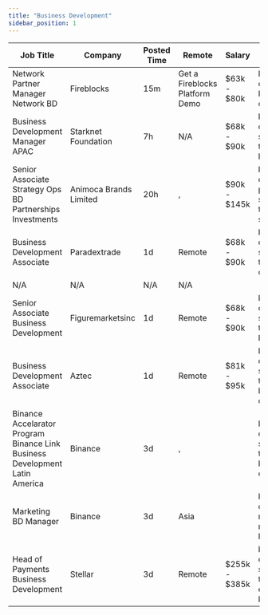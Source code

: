 ```yaml
---
title: "Business Development"
sidebar_position: 1
---
```


| Job Title | Company | Posted Time | Remote | Salary | Tags | Apply Link |
|-----------|---------|-------------|--------|--------|------|------------|
| Network Partner Manager Network BD | Fireblocks | 15m | Get a Fireblocks Platform Demo | $63k - $80k | business development, blockchain, crypto | [Apply](https://web3.career/network-partner-manager-network-bd-fireblocks/97822) |
| Business Development Manager APAC | Starknet Foundation | 7h | N/A | $68k - $90k | business development, sales, non tech, remote, blockchain | [Apply](https://web3.career/business-development-manager-apac-starknet/97789) |
| Senior Associate Strategy Ops BD Partnerships Investments | Animoca Brands Limited | 20h | , | $90k - $145k | business development, partnership, sales, non tech, strategy | [Apply](https://web3.career/senior-associate-strategy-ops-bd-partnerships-investments-animocabrands/97767) |
| Business Development Associate | Paradextrade | 1d | Remote | $68k - $90k | business development, sales, non tech, crypto, defi | [Apply](https://web3.career/business-development-associate-paradextrade/97728) |
| N/A | N/A | N/A | N/A |  |  | [Apply](https://web3.career/metana) |
| Senior Associate Business Development | Figuremarketsinc | 1d | Remote | $68k - $90k | business development, sales, non tech, senior, blockchain | [Apply](https://web3.career/senior-associate-business-development-figuremarketsinc/97714) |
| Business Development Associate | Aztec | 1d | Remote | $81k - $95k | business development, sales, non tech, blockchain, crypto | [Apply](https://web3.career/business-development-associate-aztec/97708) |
| Binance Accelarator Program Binance Link Business Development Latin America | Binance | 3d | , |  | business development, sales, non tech, blockchain, crypto | [Apply](https://web3.career/binance-accelarator-program-binance-link-business-development-latin-america-binance/97625) |
| Marketing BD Manager | Binance | 3d | Asia |  | business development, marketing, non tech, blockchain | [Apply](https://web3.career/marketing-bd-manager-binance/97608) |
| Head of Payments Business Development | Stellar | 3d | Remote | $255k - $385k | business development, sales, non tech, executive, blockchain | [Apply](https://web3.career/head-of-payments-business-development-stellar/97571) |
